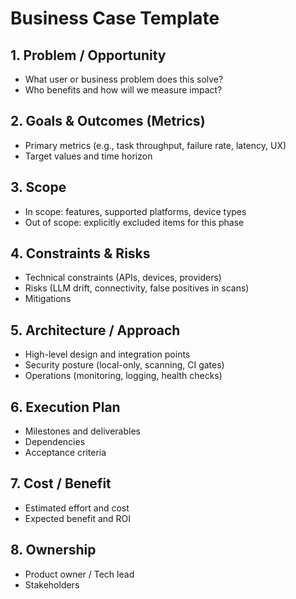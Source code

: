 # Business Case Template

## 1. Problem / Opportunity
- What user or business problem does this solve?
- Who benefits and how will we measure impact?

## 2. Goals & Outcomes (Metrics)
- Primary metrics (e.g., task throughput, failure rate, latency, UX)
- Target values and time horizon

## 3. Scope
- In scope: features, supported platforms, device types
- Out of scope: explicitly excluded items for this phase

## 4. Constraints & Risks
- Technical constraints (APIs, devices, providers)
- Risks (LLM drift, connectivity, false positives in scans)
- Mitigations

## 5. Architecture / Approach
- High-level design and integration points
- Security posture (local-only, scanning, CI gates)
- Operations (monitoring, logging, health checks)

## 6. Execution Plan
- Milestones and deliverables
- Dependencies
- Acceptance criteria

## 7. Cost / Benefit
- Estimated effort and cost
- Expected benefit and ROI

## 8. Ownership
- Product owner / Tech lead
- Stakeholders
